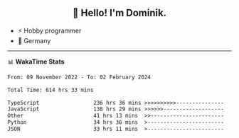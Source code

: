 <h2 align="center">👋 Hello! I'm Dominik.</h2>

- ⚡ Hobby programmer
- 📍 Germany

---
📊 **WakaTime Stats**
<!--START_SECTION:waka-->

```txt
From: 09 November 2022 - To: 02 February 2024

Total Time: 614 hrs 33 mins

TypeScript                 236 hrs 36 mins >>>>>>>>>>---------------   38.50 %
JavaScript                 138 hrs 29 mins >>>>>>-------------------   22.53 %
Other                      41 hrs 13 mins  >>-----------------------   06.71 %
Python                     34 hrs 36 mins  >------------------------   05.63 %
JSON                       33 hrs 11 mins  >------------------------   05.40 %
```

<!--END_SECTION:waka-->
